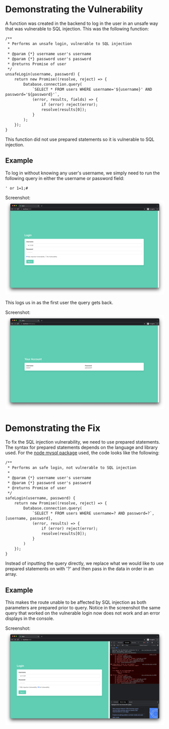 # Demonstrating the Vulnerability

A function was created in the backend to log in the user in an unsafe way that was vulnerable to SQL injection.  This was the following function:
```
/**
 * Performs an unsafe login, vulnerable to SQL injection
 * 
 * @param {*} username user's username
 * @param {*} password user's password
 * @returns Promise of user
 */
unsafeLogin(username, password) {
    return new Promise((resolve, reject) => {
        Database.connection.query(
            `SELECT * FROM users WHERE username='${username}' AND password='${password}'`,
            (error, results, fields) => {
                if (error) reject(error);
                resolve(results[0]);
            }
        );
    });
}
```
This function did not use prepared statements so it is vulnerable to SQL injection.

## Example

To log in without knowing any user's username, we simply need to run the following query in either the username or password field:

```
' or 1=1;#
```

Screenshot:
![Unsafe Login](./img/Screen%20Shot%202021-12-09%20at%202.34.08%20PM.png)

This logs us in as the first user the query gets back.

Screenshot:
![SQL Injection User Page](./img/Screen%20Shot%202021-12-09%20at%202.34.15%20PM.png)

# Demonstrating the Fix

To fix the SQL injection vulnerability, we need to use prepared statements.  The syntax for prepared statements depends on the language and library used.  For the [node mysql package](https://www.npmjs.com/package/mysql) used, the code looks like the following:

```
/**
 * Performs an safe login, not vulnerable to SQL injection
 * 
 * @param {*} username user's username
 * @param {*} password user's password
 * @returns Promise of user
 */
safeLogin(username, password) {
    return new Promise((resolve, reject) => {
        Database.connection.query(
            `SELECT * FROM users WHERE username=? AND password=?`, [username, password],
            (error, results) => {
                if (error) reject(error);
                resolve(results[0]);
            }
        )
    });
}
```

Instead of inputting the query directly, we replace what we would like to use prepared statements on with '?' and then pass in the data in order in an array.

## Example

This makes the route unable to be affected by SQL injection as both parameters are prepared prior to query.  Notice in the screenshot the same query that worked on the vulnerable login now does not work and an error displays in the console.

Screenshot:
![Failed SQL Injection](./img/Screen%20Shot%202021-12-09%20at%202.34.41%20PM.png)
